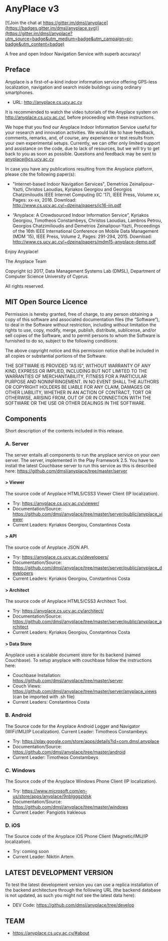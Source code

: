 # AnyPlace v3 

[![Join the chat at https://gitter.im/dmsl/anyplace](https://badges.gitter.im/dmsl/anyplace.svg)](https://gitter.im/dmsl/anyplace?utm_source=badge&utm_medium=badge&utm_campaign=pr-badge&utm_content=badge)

A free and open Indoor Navigation Service with superb accuracy!

## Preface 
Anyplace is a first-of-a-kind indoor information service offering GPS-less
localization, navigation and search inside buildings using ordinary smartphones. 
	 
- URL: http://anyplace.cs.ucy.ac.cy

It is recommended to watch the video tutorials of the Anyplace system on http://anyplace.cs.ucy.ac.cy/, before proceeding with these instructions.

We hope that you find our Anyplace Indoor Information Service useful for your research and innovation activities.  We would like to have feedback, comments, remarks, and, of course, any experience or test results from your own experimental setups. Currently, we can offer only limited support and assistance on the code, due to lack of resources, but we will try to get back to you as soon as possible. Questions and feedback may be sent to anyplace@cs.ucy.ac.cy

In case you have any publications resulting from the Anyplace platform, please cite the following paper(s):

- "Internet-based Indoor Navigation Services", Demetrios Zeinalipour-Yazti, Christos Laoudias, Kyriakos Georgiou and Georgios Chatzimiloudis IEEE Internet Computing (IC '17), IEEE Press, Volume xx, Pages: xx-xx, 2016. Download: http://www.cs.ucy.ac.cy/~dzeina/papers/ic16-iin.pdf

- “Anyplace: A Crowdsourced Indoor Information Service”, Kyriakos Georgiou, Timotheos Constambeys, Christos Laoudias, Lambros Petrou, Georgios Chatzimilioudis and Demetrios Zeinalipour-Yazti, Proceedings of the 16th IEEE International Conference on Mobile Data Management (MDM ’15), IEEE Press, Volume 2, Pages: 291-294, 2015. Download: http://www.cs.ucy.ac.cy/~dzeina/papers/mdm15-anyplace-demo.pdf

Enjoy Anyplace!

The Anyplace Team 
	 
Copyright (c) 2017, Data Management Systems Lab (DMSL), Department of Computer Science
University of Cyprus.

All rights reserved.

## MIT Open Source Licence

Permission is hereby granted, free of charge, to any person obtaining a copy of
this software and associated documentation files (the “Software”), to deal in the
Software without restriction, including without limitation the rights to use, copy,
modify, merge, publish, distribute, sublicense, and/or sell copies of the Software,
and to permit persons to whom the Software is furnished to do so, subject to the
following conditions:
	 
The above copyright notice and this permission notice shall be included in all
copies or substantial portions of the Software.
	 
THE SOFTWARE IS PROVIDED “AS IS”, WITHOUT WARRANTY OF ANY KIND, EXPRESS
OR IMPLIED, INCLUDING BUT NOT LIMITED TO THE WARRANTIES OF MERCHANTABILITY,
FITNESS FOR A PARTICULAR PURPOSE AND NONINFRINGEMENT. IN NO EVENT SHALL THE
AUTHORS OR COPYRIGHT HOLDERS BE LIABLE FOR ANY CLAIM, DAMAGES OR OTHER
LIABILITY, WHETHER IN AN ACTION OF CONTRACT, TORT OR OTHERWISE, ARISING
FROM, OUT OF OR IN CONNECTION WITH THE SOFTWARE OR THE USE OR OTHER
DEALINGS IN THE SOFTWARE.
	
## Components 

Short description of the contents included in this release.

### A. Server

The server entails all components to run the anyplace service on your own server. The server, implemented in the Play Framework 2.5. You have to install the latest Couchbase server to run this service as this is described here: https://github.com/dmsl/anyplace/tree/master/server

#### > Viewer
The source code of Anyplace HTML5/CSS3 Viewer Client (IP localization). 
- Try: https://anyplace.cs.ucy.ac.cy/viewer/
- Documentation/Source: https://github.com/dmsl/anyplace/tree/master/server/public/anyplace_viewer
- Current Leaders: Kyriakos Georgiou, Constantinos Costa 

#### > API
The source code of Anyplace JSON API.  
- Try: https://anyplace.cs.ucy.ac.cy/developers/
- Documentation/Source: https://github.com/dmsl/anyplace/tree/master/server/public/anyplace_developers
- Current Leaders: Kyriakos Georgiou, Constantinos Costa 

#### > Architect
The source code of Anyplace HTML5/CSS3 Architect Tool. 
- Try: https://anyplace.cs.ucy.ac.cy/architect/
- Documentation/Source: https://github.com/dmsl/anyplace/tree/master/server/public/anyplace_architect
- Current Leaders: Kyriakos Georgiou, Constantinos Costa 

#### > Data Store
Anyplace uses a scalable document store for its backend (named Couchbase). To setup anyplace with couchbase follow the instructions here:
- Couchbase Installation:  https://github.com/dmsl/anyplace/tree/master/server
- Couch Views: https://github.com/dmsl/anyplace/tree/master/server/anyplace_views (can be imported with .sh file)
- Current Leaders: Constantinos Costa

### B. Android
The Source code for the Anyplace Android Logger and Navigator (WiFi/IMU/IP Localization). Current Leader: Timotheos Constambeys. 
- Try: https://play.google.com/store/apps/details?id=com.dmsl.anyplace
- Documentation/Source: https://github.com/dmsl/anyplace/tree/master/android
- Current Leader: Timotheos Constambeys

### C. Windows
The Source code of the Anyplace Windows Phone Client (IP localization). 
- Try: https://www.microsoft.com/en-us/store/apps/anyplace/9nblgggzldsk
- Documentation/Source: https://github.com/dmsl/anyplace/tree/master/windows
- Current Leader: Pangiotis Irakleous

### D. iOS
The Source code of the Anyplace iOS Phone Client (Magnetic/IMU/IP localization). 
- Try: coming soon
- Current Leader: Nikitin Artem.

## LATEST DEVELOPMENT VERSION
To test the latest development version you can use a replica installation of the backend architecture through the following URL (the backend database is not updated, as such you might not see the latest data here): 

- DEV Code: https://github.com/dmsl/anyplace/tree/develop

## TEAM
- https://anyplace.cs.ucy.ac.cy/#about

